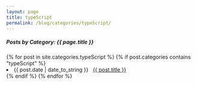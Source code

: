 ```yaml
---
layout: page
title: typeScript
permalink: /blog/categories/typeScript/
---
```


<h5>Posts by Category: {{ page.title }}</h5>

<div class="card">
  {% for post in site.categories.typeScript %}
    {% if post.categories contains "typeScript" %}
      <li class="category-posts">
        <span>{{ post.date | date_to_string }}</span>
        &nbsp;
        <a href="{{ post.url }}">{{ post.title }}</a>
      </li>
    {% endif %}
  {% endfor %}
</div>
